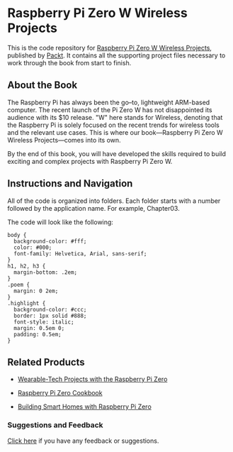 # Raspberry Pi Zero W Wireless Projects
This is the code repository for [Raspberry Pi Zero W Wireless Projects](https://www.packtpub.com/hardware-and-creative/raspberry-pi-zero-w-wireless-projects?utm_source=github&utm_medium=repository&utm_content=9781788290524), published by [Packt](https://www.packtpub.com/?utm_source=github). It contains all the supporting project files necessary to work through the book from start to finish.

## About the Book
The Raspberry Pi has always been the go–to, lightweight ARM-based computer. The recent launch of the Pi Zero W has not disappointed its audience with its $10 release. "W" here stands for Wireless, denoting that the Raspberry Pi is solely focused on the recent trends for wireless tools and the relevant use cases. This is where our book—Raspberry Pi Zero W Wireless Projects—comes into its own.

By the end of this book, you will have developed the skills required to build exciting and complex projects with Raspberry Pi Zero W.

## Instructions and Navigation
All of the code is organized into folders. Each folder starts with a number followed by the application name. For example, Chapter03.


The code will look like the following:
```
body {
  background-color: #fff;
  color: #000;
  font-family: Helvetica, Arial, sans-serif;
}
h1, h2, h3 {
  margin-bottom: .2em;
}
.poem {
  margin: 0 2em;
}
.highlight {
  background-color: #ccc;
  border: 1px solid #888;
  font-style: italic;
  margin: 0.5em 0;
  padding: 0.5em;
}
```


## Related Products
* [Wearable-Tech Projects with the Raspberry Pi Zero ](https://www.packtpub.com/hardware-and-creative/wearable-tech-projects-raspberry-pi-zero?utm_source=github&utm_medium=repository&utm_content=9781786468819)

* [Raspberry Pi Zero Cookbook ](https://www.packtpub.com/hardware-and-creative/raspberry-pi-zero-cookbook?utm_source=github&utm_medium=repository&utm_content=9781786463852)

* [Building Smart Homes with Raspberry Pi Zero ](https://www.packtpub.com/hardware-and-creative/building-smart-homes-raspberry-pi-zero?utm_source=github&utm_medium=repository&utm_content=9781786466952)

### Suggestions and Feedback
[Click here](https://docs.google.com/forms/d/e/1FAIpQLSe5qwunkGf6PUvzPirPDtuy1Du5Rlzew23UBp2S-P3wB-GcwQ/viewform) if you have any feedback or suggestions.
